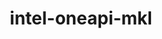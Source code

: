 ---
title: "intel-oneapi-mkl"
layout: cache
categories: [package, develop]
meta: {"versions": ["2024.2.0", "2024.2.1"], "compilers": ["gcc@=11.4.0", "gcc@=12.3.0", "intel@=2021.10.0", "oneapi@=2023.2.0", "oneapi@=2024.2.0", "oneapi@=2024.2.1"], "oss": ["amzn2", "ubuntu22.04"], "platforms": ["linux"], "targets": ["x86_64_v3", "x86_64_v4"], "stacks": ["aws-pcluster-x86_64_v4", "e4s", "e4s-oneapi", "ml-linux-x86_64-cpu", "ml-linux-x86_64-cuda", "root"], "num_specs": 55, "num_specs_by_stack": {"root": 55, "aws-pcluster-x86_64_v4": 18, "ml-linux-x86_64-cuda": 18, "ml-linux-x86_64-cpu": 6, "e4s": 6, "e4s-oneapi": 7}}
spec_details: [{"hash": "rp5zo4x3xh2ckkybqp3ybf53lngvvnlf", "compiler": "gcc@=12.3.0", "versions": ["2024.2.0"], "os": "amzn2", "platform": "linux", "target": "x86_64_v3", "variants": ["build_system=generic", "~cluster", "+envmods", "~gfortran", "~ilp64", "mpi_family=none", "+shared", "threads=none"], "stacks": ["root", "aws-pcluster-x86_64_v4"], "size": "-", "tarball": "https://binaries.spack.io/develop/build_cache/linux-amzn2-x86_64_v3/gcc-12.3.0/intel-oneapi-mkl-2024.2.0/linux-amzn2-x86_64_v3-gcc-12.3.0-intel-oneapi-mkl-2024.2.0-rp5zo4x3xh2ckkybqp3ybf53lngvvnlf.spack"}, {"hash": "4us4wjoi5fav5xvmn5wche4gxgggnc24", "compiler": "gcc@=12.3.0", "versions": ["2024.2.1"], "os": "amzn2", "platform": "linux", "target": "x86_64_v3", "variants": ["build_system=generic", "~cluster", "+envmods", "~gfortran", "~ilp64", "mpi_family=none", "+shared", "threads=none"], "stacks": ["root", "aws-pcluster-x86_64_v4"], "size": "-", "tarball": "https://binaries.spack.io/develop/build_cache/linux-amzn2-x86_64_v3/gcc-12.3.0/intel-oneapi-mkl-2024.2.1/linux-amzn2-x86_64_v3-gcc-12.3.0-intel-oneapi-mkl-2024.2.1-4us4wjoi5fav5xvmn5wche4gxgggnc24.spack"}, {"hash": "3ijgq7shxy3vovxz6ad73iuzfgspnzvw", "compiler": "oneapi@=2023.2.0", "versions": ["2024.2.0"], "os": "amzn2", "platform": "linux", "target": "x86_64_v3", "variants": ["build_system=generic", "~cluster", "+envmods", "~gfortran", "~ilp64", "mpi_family=none", "+shared", "threads=none"], "stacks": ["root", "aws-pcluster-x86_64_v4"], "size": "-", "tarball": "https://binaries.spack.io/develop/build_cache/linux-amzn2-x86_64_v3/oneapi-2023.2.0/intel-oneapi-mkl-2024.2.0/linux-amzn2-x86_64_v3-oneapi-2023.2.0-intel-oneapi-mkl-2024.2.0-3ijgq7shxy3vovxz6ad73iuzfgspnzvw.spack"}, {"hash": "kqbeneym2d7e7hrp25dgvmp42yb7yejw", "compiler": "oneapi@=2023.2.0", "versions": ["2024.2.1"], "os": "amzn2", "platform": "linux", "target": "x86_64_v3", "variants": ["build_system=generic", "~cluster", "+envmods", "~gfortran", "~ilp64", "mpi_family=none", "+shared", "threads=none"], "stacks": ["root", "aws-pcluster-x86_64_v4"], "size": "-", "tarball": "https://binaries.spack.io/develop/build_cache/linux-amzn2-x86_64_v3/oneapi-2023.2.0/intel-oneapi-mkl-2024.2.1/linux-amzn2-x86_64_v3-oneapi-2023.2.0-intel-oneapi-mkl-2024.2.1-kqbeneym2d7e7hrp25dgvmp42yb7yejw.spack"}, {"hash": "5fb3bdzew4w6a5naqoyzlfcksixlthit", "compiler": "intel@=2021.10.0", "versions": ["2024.2.1"], "os": "amzn2", "platform": "linux", "target": "x86_64_v3", "variants": ["build_system=generic", "~cluster", "+envmods", "~gfortran", "~ilp64", "mpi_family=none", "+shared", "threads=none"], "stacks": ["root", "aws-pcluster-x86_64_v4"], "size": "-", "tarball": "https://binaries.spack.io/develop/build_cache/linux-amzn2-x86_64_v3/intel-2021.10.0/intel-oneapi-mkl-2024.2.1/linux-amzn2-x86_64_v3-intel-2021.10.0-intel-oneapi-mkl-2024.2.1-5fb3bdzew4w6a5naqoyzlfcksixlthit.spack"}, {"hash": "dll6ebyfduh7rrnu3nchjoep3ceoeoih", "compiler": "intel@=2021.10.0", "versions": ["2024.2.0"], "os": "amzn2", "platform": "linux", "target": "x86_64_v3", "variants": ["build_system=generic", "~cluster", "+envmods", "~gfortran", "~ilp64", "mpi_family=none", "+shared", "threads=none"], "stacks": ["root", "aws-pcluster-x86_64_v4"], "size": "-", "tarball": "https://binaries.spack.io/develop/build_cache/linux-amzn2-x86_64_v3/intel-2021.10.0/intel-oneapi-mkl-2024.2.0/linux-amzn2-x86_64_v3-intel-2021.10.0-intel-oneapi-mkl-2024.2.0-dll6ebyfduh7rrnu3nchjoep3ceoeoih.spack"}, {"hash": "l3mbkjuy6uwvqen2fzdlg3mvh4h2sf5c", "compiler": "intel@=2021.10.0", "versions": ["2024.2.1"], "os": "amzn2", "platform": "linux", "target": "x86_64_v3", "variants": ["build_system=generic", "+cluster", "+envmods", "~gfortran", "~ilp64", "mpi_family=mpich", "+shared", "threads=none"], "stacks": ["root", "aws-pcluster-x86_64_v4"], "size": "-", "tarball": "https://binaries.spack.io/develop/build_cache/linux-amzn2-x86_64_v3/intel-2021.10.0/intel-oneapi-mkl-2024.2.1/linux-amzn2-x86_64_v3-intel-2021.10.0-intel-oneapi-mkl-2024.2.1-l3mbkjuy6uwvqen2fzdlg3mvh4h2sf5c.spack"}, {"hash": "oscsxso4uihmjppj4oxkr666plcyh25b", "compiler": "intel@=2021.10.0", "versions": ["2024.2.0"], "os": "amzn2", "platform": "linux", "target": "x86_64_v3", "variants": ["build_system=generic", "+cluster", "+envmods", "~gfortran", "~ilp64", "mpi_family=mpich", "+shared", "threads=none"], "stacks": ["root", "aws-pcluster-x86_64_v4"], "size": "-", "tarball": "https://binaries.spack.io/develop/build_cache/linux-amzn2-x86_64_v3/intel-2021.10.0/intel-oneapi-mkl-2024.2.0/linux-amzn2-x86_64_v3-intel-2021.10.0-intel-oneapi-mkl-2024.2.0-oscsxso4uihmjppj4oxkr666plcyh25b.spack"}, {"hash": "q33uusya4x3ktmzcql53gqvbfntnyv7b", "compiler": "intel@=2021.10.0", "versions": ["2024.2.1"], "os": "amzn2", "platform": "linux", "target": "x86_64_v3", "variants": ["build_system=generic", "+cluster", "+envmods", "~gfortran", "~ilp64", "mpi_family=mpich", "+shared", "threads=none"], "stacks": ["root", "aws-pcluster-x86_64_v4"], "size": "-", "tarball": "https://binaries.spack.io/develop/build_cache/linux-amzn2-x86_64_v3/intel-2021.10.0/intel-oneapi-mkl-2024.2.1/linux-amzn2-x86_64_v3-intel-2021.10.0-intel-oneapi-mkl-2024.2.1-q33uusya4x3ktmzcql53gqvbfntnyv7b.spack"}, {"hash": "37dq35ghevn5niklwd4t3w26yidxnjri", "compiler": "gcc@=12.3.0", "versions": ["2024.2.0"], "os": "amzn2", "platform": "linux", "target": "x86_64_v4", "variants": ["build_system=generic", "~cluster", "+envmods", "~gfortran", "~ilp64", "mpi_family=none", "+shared", "threads=none"], "stacks": ["root", "aws-pcluster-x86_64_v4"], "size": "-", "tarball": "https://binaries.spack.io/develop/build_cache/linux-amzn2-x86_64_v4/gcc-12.3.0/intel-oneapi-mkl-2024.2.0/linux-amzn2-x86_64_v4-gcc-12.3.0-intel-oneapi-mkl-2024.2.0-37dq35ghevn5niklwd4t3w26yidxnjri.spack"}, {"hash": "7bcackfgns22qpywpi2g3c735554dwbf", "compiler": "gcc@=12.3.0", "versions": ["2024.2.1"], "os": "amzn2", "platform": "linux", "target": "x86_64_v4", "variants": ["build_system=generic", "~cluster", "+envmods", "~gfortran", "~ilp64", "mpi_family=none", "+shared", "threads=none"], "stacks": ["root", "aws-pcluster-x86_64_v4"], "size": "-", "tarball": "https://binaries.spack.io/develop/build_cache/linux-amzn2-x86_64_v4/gcc-12.3.0/intel-oneapi-mkl-2024.2.1/linux-amzn2-x86_64_v4-gcc-12.3.0-intel-oneapi-mkl-2024.2.1-7bcackfgns22qpywpi2g3c735554dwbf.spack"}, {"hash": "llrvo5j57vexxnf7u245kpgjcnr3l22y", "compiler": "intel@=2021.10.0", "versions": ["2024.2.0"], "os": "amzn2", "platform": "linux", "target": "x86_64_v4", "variants": ["build_system=generic", "~cluster", "+envmods", "~gfortran", "~ilp64", "mpi_family=none", "+shared", "threads=none"], "stacks": ["root", "aws-pcluster-x86_64_v4"], "size": "-", "tarball": "https://binaries.spack.io/develop/build_cache/linux-amzn2-x86_64_v4/intel-2021.10.0/intel-oneapi-mkl-2024.2.0/linux-amzn2-x86_64_v4-intel-2021.10.0-intel-oneapi-mkl-2024.2.0-llrvo5j57vexxnf7u245kpgjcnr3l22y.spack"}, {"hash": "6nsybvu7vj3ojd5f4gs3eg52z23xf57b", "compiler": "intel@=2021.10.0", "versions": ["2024.2.1"], "os": "amzn2", "platform": "linux", "target": "x86_64_v4", "variants": ["build_system=generic", "~cluster", "+envmods", "~gfortran", "~ilp64", "mpi_family=none", "+shared", "threads=none"], "stacks": ["root", "aws-pcluster-x86_64_v4"], "size": "-", "tarball": "https://binaries.spack.io/develop/build_cache/linux-amzn2-x86_64_v4/intel-2021.10.0/intel-oneapi-mkl-2024.2.1/linux-amzn2-x86_64_v4-intel-2021.10.0-intel-oneapi-mkl-2024.2.1-6nsybvu7vj3ojd5f4gs3eg52z23xf57b.spack"}, {"hash": "rsgi2dvbkognj5astvah5ic6toshfblt", "compiler": "intel@=2021.10.0", "versions": ["2024.2.0"], "os": "amzn2", "platform": "linux", "target": "x86_64_v4", "variants": ["build_system=generic", "+cluster", "+envmods", "~gfortran", "~ilp64", "mpi_family=mpich", "+shared", "threads=none"], "stacks": ["root", "aws-pcluster-x86_64_v4"], "size": "-", "tarball": "https://binaries.spack.io/develop/build_cache/linux-amzn2-x86_64_v4/intel-2021.10.0/intel-oneapi-mkl-2024.2.0/linux-amzn2-x86_64_v4-intel-2021.10.0-intel-oneapi-mkl-2024.2.0-rsgi2dvbkognj5astvah5ic6toshfblt.spack"}, {"hash": "a2hlt34rpo2etxkxqouqrc2jt6y4vdgw", "compiler": "intel@=2021.10.0", "versions": ["2024.2.1"], "os": "amzn2", "platform": "linux", "target": "x86_64_v4", "variants": ["build_system=generic", "+cluster", "+envmods", "~gfortran", "~ilp64", "mpi_family=mpich", "+shared", "threads=none"], "stacks": ["root", "aws-pcluster-x86_64_v4"], "size": "-", "tarball": "https://binaries.spack.io/develop/build_cache/linux-amzn2-x86_64_v4/intel-2021.10.0/intel-oneapi-mkl-2024.2.1/linux-amzn2-x86_64_v4-intel-2021.10.0-intel-oneapi-mkl-2024.2.1-a2hlt34rpo2etxkxqouqrc2jt6y4vdgw.spack"}, {"hash": "vhip3nevjmjyztq6nvrwg2hbssyggjxv", "compiler": "intel@=2021.10.0", "versions": ["2024.2.1"], "os": "amzn2", "platform": "linux", "target": "x86_64_v4", "variants": ["build_system=generic", "+cluster", "+envmods", "~gfortran", "~ilp64", "mpi_family=mpich", "+shared", "threads=none"], "stacks": ["root", "aws-pcluster-x86_64_v4"], "size": "-", "tarball": "https://binaries.spack.io/develop/build_cache/linux-amzn2-x86_64_v4/intel-2021.10.0/intel-oneapi-mkl-2024.2.1/linux-amzn2-x86_64_v4-intel-2021.10.0-intel-oneapi-mkl-2024.2.1-vhip3nevjmjyztq6nvrwg2hbssyggjxv.spack"}, {"hash": "4uhjhhgocrv4u5p5gpndauw3rzq6ifcq", "compiler": "oneapi@=2023.2.0", "versions": ["2024.2.1"], "os": "amzn2", "platform": "linux", "target": "x86_64_v4", "variants": ["build_system=generic", "~cluster", "+envmods", "~gfortran", "~ilp64", "mpi_family=none", "+shared", "threads=none"], "stacks": ["root", "aws-pcluster-x86_64_v4"], "size": "-", "tarball": "https://binaries.spack.io/develop/build_cache/linux-amzn2-x86_64_v4/oneapi-2023.2.0/intel-oneapi-mkl-2024.2.1/linux-amzn2-x86_64_v4-oneapi-2023.2.0-intel-oneapi-mkl-2024.2.1-4uhjhhgocrv4u5p5gpndauw3rzq6ifcq.spack"}, {"hash": "pya3tajs5qv6yntccny7wfrrhaxeszub", "compiler": "oneapi@=2023.2.0", "versions": ["2024.2.0"], "os": "amzn2", "platform": "linux", "target": "x86_64_v4", "variants": ["build_system=generic", "~cluster", "+envmods", "~gfortran", "~ilp64", "mpi_family=none", "+shared", "threads=none"], "stacks": ["root", "aws-pcluster-x86_64_v4"], "size": "-", "tarball": "https://binaries.spack.io/develop/build_cache/linux-amzn2-x86_64_v4/oneapi-2023.2.0/intel-oneapi-mkl-2024.2.0/linux-amzn2-x86_64_v4-oneapi-2023.2.0-intel-oneapi-mkl-2024.2.0-pya3tajs5qv6yntccny7wfrrhaxeszub.spack"}, {"hash": "7gaqfiscvflbmsuvmazctieamgln6cbz", "compiler": "gcc@=11.4.0", "versions": ["2024.2.1"], "os": "ubuntu22.04", "platform": "linux", "target": "x86_64_v3", "variants": ["build_system=generic", "~cluster", "+envmods", "~gfortran", "~ilp64", "mpi_family=none", "+shared", "threads=none"], "stacks": ["ml-linux-x86_64-cuda", "root"], "size": "-", "tarball": "https://binaries.spack.io/develop/build_cache/linux-ubuntu22.04-x86_64_v3/gcc-11.4.0/intel-oneapi-mkl-2024.2.1/linux-ubuntu22.04-x86_64_v3-gcc-11.4.0-intel-oneapi-mkl-2024.2.1-7gaqfiscvflbmsuvmazctieamgln6cbz.spack"}, {"hash": "4mkncayysoh6aedpm4h6mgeenypok23z", "compiler": "gcc@=11.4.0", "versions": ["2024.2.1"], "os": "ubuntu22.04", "platform": "linux", "target": "x86_64_v3", "variants": ["build_system=generic", "~cluster", "+envmods", "~gfortran", "~ilp64", "mpi_family=none", "+shared", "threads=none"], "stacks": ["ml-linux-x86_64-cuda", "root"], "size": "-", "tarball": "https://binaries.spack.io/develop/build_cache/linux-ubuntu22.04-x86_64_v3/gcc-11.4.0/intel-oneapi-mkl-2024.2.1/linux-ubuntu22.04-x86_64_v3-gcc-11.4.0-intel-oneapi-mkl-2024.2.1-4mkncayysoh6aedpm4h6mgeenypok23z.spack"}, {"hash": "xdhbhsoypgho62qospkbuofqgfc5hlrp", "compiler": "gcc@=11.4.0", "versions": ["2024.2.0"], "os": "ubuntu22.04", "platform": "linux", "target": "x86_64_v3", "variants": ["build_system=generic", "~cluster", "+envmods", "~gfortran", "~ilp64", "mpi_family=none", "+shared", "threads=none"], "stacks": ["ml-linux-x86_64-cuda", "root"], "size": "-", "tarball": "https://binaries.spack.io/develop/build_cache/linux-ubuntu22.04-x86_64_v3/gcc-11.4.0/intel-oneapi-mkl-2024.2.0/linux-ubuntu22.04-x86_64_v3-gcc-11.4.0-intel-oneapi-mkl-2024.2.0-xdhbhsoypgho62qospkbuofqgfc5hlrp.spack"}, {"hash": "5j6vgfrskh3zqhym3qqmm7o5yfynp7ch", "compiler": "gcc@=11.4.0", "versions": ["2024.2.0"], "os": "ubuntu22.04", "platform": "linux", "target": "x86_64_v3", "variants": ["build_system=generic", "~cluster", "+envmods", "~gfortran", "~ilp64", "mpi_family=none", "+shared", "threads=none"], "stacks": ["root", "ml-linux-x86_64-cpu"], "size": "-", "tarball": "https://binaries.spack.io/develop/build_cache/linux-ubuntu22.04-x86_64_v3/gcc-11.4.0/intel-oneapi-mkl-2024.2.0/linux-ubuntu22.04-x86_64_v3-gcc-11.4.0-intel-oneapi-mkl-2024.2.0-5j6vgfrskh3zqhym3qqmm7o5yfynp7ch.spack"}, {"hash": "awjhdc6wwnsdqn7kvi5ww7xzwq5m4fhs", "compiler": "gcc@=11.4.0", "versions": ["2024.2.1"], "os": "ubuntu22.04", "platform": "linux", "target": "x86_64_v3", "variants": ["build_system=generic", "~cluster", "+envmods", "~gfortran", "~ilp64", "mpi_family=none", "+shared", "threads=none"], "stacks": ["ml-linux-x86_64-cuda", "root"], "size": "-", "tarball": "https://binaries.spack.io/develop/build_cache/linux-ubuntu22.04-x86_64_v3/gcc-11.4.0/intel-oneapi-mkl-2024.2.1/linux-ubuntu22.04-x86_64_v3-gcc-11.4.0-intel-oneapi-mkl-2024.2.1-awjhdc6wwnsdqn7kvi5ww7xzwq5m4fhs.spack"}, {"hash": "czzqbo3ospunvsjtuqkv7s4qlokxc25f", "compiler": "gcc@=11.4.0", "versions": ["2024.2.1"], "os": "ubuntu22.04", "platform": "linux", "target": "x86_64_v3", "variants": ["build_system=generic", "~cluster", "+envmods", "~gfortran", "~ilp64", "mpi_family=none", "+shared", "threads=none"], "stacks": ["ml-linux-x86_64-cuda", "root"], "size": "-", "tarball": "https://binaries.spack.io/develop/build_cache/linux-ubuntu22.04-x86_64_v3/gcc-11.4.0/intel-oneapi-mkl-2024.2.1/linux-ubuntu22.04-x86_64_v3-gcc-11.4.0-intel-oneapi-mkl-2024.2.1-czzqbo3ospunvsjtuqkv7s4qlokxc25f.spack"}, {"hash": "fj64mmddu3nwgelyobusc5esanijobb4", "compiler": "gcc@=11.4.0", "versions": ["2024.2.0"], "os": "ubuntu22.04", "platform": "linux", "target": "x86_64_v3", "variants": ["build_system=generic", "~cluster", "+envmods", "~gfortran", "~ilp64", "mpi_family=none", "+shared", "threads=none"], "stacks": ["e4s", "root"], "size": "-", "tarball": "https://binaries.spack.io/develop/build_cache/linux-ubuntu22.04-x86_64_v3/gcc-11.4.0/intel-oneapi-mkl-2024.2.0/linux-ubuntu22.04-x86_64_v3-gcc-11.4.0-intel-oneapi-mkl-2024.2.0-fj64mmddu3nwgelyobusc5esanijobb4.spack"}, {"hash": "dgdt6jtonwwrli3bu63sf4s34cjizttj", "compiler": "gcc@=11.4.0", "versions": ["2024.2.0"], "os": "ubuntu22.04", "platform": "linux", "target": "x86_64_v3", "variants": ["build_system=generic", "~cluster", "+envmods", "~gfortran", "~ilp64", "mpi_family=none", "+shared", "threads=none"], "stacks": ["root", "ml-linux-x86_64-cpu"], "size": "-", "tarball": "https://binaries.spack.io/develop/build_cache/linux-ubuntu22.04-x86_64_v3/gcc-11.4.0/intel-oneapi-mkl-2024.2.0/linux-ubuntu22.04-x86_64_v3-gcc-11.4.0-intel-oneapi-mkl-2024.2.0-dgdt6jtonwwrli3bu63sf4s34cjizttj.spack"}, {"hash": "iawbgm32v3xj36o52akipyz7qcat5jio", "compiler": "gcc@=11.4.0", "versions": ["2024.2.0"], "os": "ubuntu22.04", "platform": "linux", "target": "x86_64_v3", "variants": ["build_system=generic", "~cluster", "+envmods", "~gfortran", "~ilp64", "mpi_family=none", "+shared", "threads=none"], "stacks": ["ml-linux-x86_64-cuda", "root"], "size": "-", "tarball": "https://binaries.spack.io/develop/build_cache/linux-ubuntu22.04-x86_64_v3/gcc-11.4.0/intel-oneapi-mkl-2024.2.0/linux-ubuntu22.04-x86_64_v3-gcc-11.4.0-intel-oneapi-mkl-2024.2.0-iawbgm32v3xj36o52akipyz7qcat5jio.spack"}, {"hash": "md52qgqf53bxexuotftt3q7pcx74nqav", "compiler": "gcc@=11.4.0", "versions": ["2024.2.0"], "os": "ubuntu22.04", "platform": "linux", "target": "x86_64_v3", "variants": ["build_system=generic", "~cluster", "+envmods", "~gfortran", "~ilp64", "mpi_family=none", "+shared", "threads=none"], "stacks": ["ml-linux-x86_64-cuda", "root"], "size": "-", "tarball": "https://binaries.spack.io/develop/build_cache/linux-ubuntu22.04-x86_64_v3/gcc-11.4.0/intel-oneapi-mkl-2024.2.0/linux-ubuntu22.04-x86_64_v3-gcc-11.4.0-intel-oneapi-mkl-2024.2.0-md52qgqf53bxexuotftt3q7pcx74nqav.spack"}, {"hash": "me365q4pw7slqoifh3cebhxkzg7gqqy2", "compiler": "gcc@=11.4.0", "versions": ["2024.2.1"], "os": "ubuntu22.04", "platform": "linux", "target": "x86_64_v3", "variants": ["build_system=generic", "~cluster", "+envmods", "~gfortran", "~ilp64", "mpi_family=none", "+shared", "threads=none"], "stacks": ["ml-linux-x86_64-cuda", "root"], "size": "-", "tarball": "https://binaries.spack.io/develop/build_cache/linux-ubuntu22.04-x86_64_v3/gcc-11.4.0/intel-oneapi-mkl-2024.2.1/linux-ubuntu22.04-x86_64_v3-gcc-11.4.0-intel-oneapi-mkl-2024.2.1-me365q4pw7slqoifh3cebhxkzg7gqqy2.spack"}, {"hash": "gsxojmzom3f33c4oa6crowpxnnkzexu2", "compiler": "gcc@=11.4.0", "versions": ["2024.2.0"], "os": "ubuntu22.04", "platform": "linux", "target": "x86_64_v3", "variants": ["build_system=generic", "~cluster", "+envmods", "~gfortran", "~ilp64", "mpi_family=none", "+shared", "threads=none"], "stacks": ["e4s", "root"], "size": "-", "tarball": "https://binaries.spack.io/develop/build_cache/linux-ubuntu22.04-x86_64_v3/gcc-11.4.0/intel-oneapi-mkl-2024.2.0/linux-ubuntu22.04-x86_64_v3-gcc-11.4.0-intel-oneapi-mkl-2024.2.0-gsxojmzom3f33c4oa6crowpxnnkzexu2.spack"}, {"hash": "isu32taazknsq6tkzx32a26fwh4p5pjd", "compiler": "gcc@=11.4.0", "versions": ["2024.2.1"], "os": "ubuntu22.04", "platform": "linux", "target": "x86_64_v3", "variants": ["build_system=generic", "~cluster", "+envmods", "~gfortran", "~ilp64", "mpi_family=none", "+shared", "threads=none"], "stacks": ["ml-linux-x86_64-cuda", "root"], "size": "-", "tarball": "https://binaries.spack.io/develop/build_cache/linux-ubuntu22.04-x86_64_v3/gcc-11.4.0/intel-oneapi-mkl-2024.2.1/linux-ubuntu22.04-x86_64_v3-gcc-11.4.0-intel-oneapi-mkl-2024.2.1-isu32taazknsq6tkzx32a26fwh4p5pjd.spack"}, {"hash": "3n33lss6qk52f24nsfa3lzam6fr7btoh", "compiler": "gcc@=11.4.0", "versions": ["2024.2.1"], "os": "ubuntu22.04", "platform": "linux", "target": "x86_64_v3", "variants": ["build_system=generic", "~cluster", "+envmods", "~gfortran", "~ilp64", "mpi_family=none", "+shared", "threads=none"], "stacks": ["ml-linux-x86_64-cuda", "root"], "size": "-", "tarball": "https://binaries.spack.io/develop/build_cache/linux-ubuntu22.04-x86_64_v3/gcc-11.4.0/intel-oneapi-mkl-2024.2.1/linux-ubuntu22.04-x86_64_v3-gcc-11.4.0-intel-oneapi-mkl-2024.2.1-3n33lss6qk52f24nsfa3lzam6fr7btoh.spack"}, {"hash": "gz3a4o4g6f44ldae5hddmto4bspq2ip4", "compiler": "gcc@=11.4.0", "versions": ["2024.2.0"], "os": "ubuntu22.04", "platform": "linux", "target": "x86_64_v3", "variants": ["build_system=generic", "~cluster", "+envmods", "~gfortran", "~ilp64", "mpi_family=none", "+shared", "threads=none"], "stacks": ["e4s", "root"], "size": "-", "tarball": "https://binaries.spack.io/develop/build_cache/linux-ubuntu22.04-x86_64_v3/gcc-11.4.0/intel-oneapi-mkl-2024.2.0/linux-ubuntu22.04-x86_64_v3-gcc-11.4.0-intel-oneapi-mkl-2024.2.0-gz3a4o4g6f44ldae5hddmto4bspq2ip4.spack"}, {"hash": "jdf3z52hf2xzrevwqnycavvuw436kioc", "compiler": "gcc@=11.4.0", "versions": ["2024.2.1"], "os": "ubuntu22.04", "platform": "linux", "target": "x86_64_v3", "variants": ["build_system=generic", "~cluster", "+envmods", "~gfortran", "~ilp64", "mpi_family=none", "+shared", "threads=none"], "stacks": ["ml-linux-x86_64-cuda", "root"], "size": "-", "tarball": "https://binaries.spack.io/develop/build_cache/linux-ubuntu22.04-x86_64_v3/gcc-11.4.0/intel-oneapi-mkl-2024.2.1/linux-ubuntu22.04-x86_64_v3-gcc-11.4.0-intel-oneapi-mkl-2024.2.1-jdf3z52hf2xzrevwqnycavvuw436kioc.spack"}, {"hash": "33mkd7wybni7wnwfalbs2ex57l4hoq73", "compiler": "gcc@=11.4.0", "versions": ["2024.2.1"], "os": "ubuntu22.04", "platform": "linux", "target": "x86_64_v3", "variants": ["build_system=generic", "~cluster", "+envmods", "~gfortran", "~ilp64", "mpi_family=none", "+shared", "threads=none"], "stacks": ["e4s", "root"], "size": "-", "tarball": "https://binaries.spack.io/develop/build_cache/linux-ubuntu22.04-x86_64_v3/gcc-11.4.0/intel-oneapi-mkl-2024.2.1/linux-ubuntu22.04-x86_64_v3-gcc-11.4.0-intel-oneapi-mkl-2024.2.1-33mkd7wybni7wnwfalbs2ex57l4hoq73.spack"}, {"hash": "idprwv45epkppvt4n2ul6xhurys7jsjo", "compiler": "gcc@=11.4.0", "versions": ["2024.2.0"], "os": "ubuntu22.04", "platform": "linux", "target": "x86_64_v3", "variants": ["build_system=generic", "~cluster", "+envmods", "~gfortran", "~ilp64", "mpi_family=none", "+shared", "threads=none"], "stacks": ["root", "ml-linux-x86_64-cpu"], "size": "-", "tarball": "https://binaries.spack.io/develop/build_cache/linux-ubuntu22.04-x86_64_v3/gcc-11.4.0/intel-oneapi-mkl-2024.2.0/linux-ubuntu22.04-x86_64_v3-gcc-11.4.0-intel-oneapi-mkl-2024.2.0-idprwv45epkppvt4n2ul6xhurys7jsjo.spack"}, {"hash": "cvwx4teejzvr4svfg6entacvmgwb5chd", "compiler": "gcc@=11.4.0", "versions": ["2024.2.1"], "os": "ubuntu22.04", "platform": "linux", "target": "x86_64_v3", "variants": ["build_system=generic", "~cluster", "+envmods", "~gfortran", "~ilp64", "mpi_family=none", "+shared", "threads=none"], "stacks": ["ml-linux-x86_64-cuda", "root"], "size": "-", "tarball": "https://binaries.spack.io/develop/build_cache/linux-ubuntu22.04-x86_64_v3/gcc-11.4.0/intel-oneapi-mkl-2024.2.1/linux-ubuntu22.04-x86_64_v3-gcc-11.4.0-intel-oneapi-mkl-2024.2.1-cvwx4teejzvr4svfg6entacvmgwb5chd.spack"}, {"hash": "zhc6oncdg3xanurip42kaoegdhjh4r3s", "compiler": "gcc@=11.4.0", "versions": ["2024.2.1"], "os": "ubuntu22.04", "platform": "linux", "target": "x86_64_v3", "variants": ["build_system=generic", "~cluster", "+envmods", "~gfortran", "~ilp64", "mpi_family=none", "+shared", "threads=none"], "stacks": ["ml-linux-x86_64-cuda", "root"], "size": "-", "tarball": "https://binaries.spack.io/develop/build_cache/linux-ubuntu22.04-x86_64_v3/gcc-11.4.0/intel-oneapi-mkl-2024.2.1/linux-ubuntu22.04-x86_64_v3-gcc-11.4.0-intel-oneapi-mkl-2024.2.1-zhc6oncdg3xanurip42kaoegdhjh4r3s.spack"}, {"hash": "ndmylxiayk5pgdqhopttxyaqttmepslk", "compiler": "gcc@=11.4.0", "versions": ["2024.2.1"], "os": "ubuntu22.04", "platform": "linux", "target": "x86_64_v3", "variants": ["build_system=generic", "~cluster", "+envmods", "~gfortran", "~ilp64", "mpi_family=none", "+shared", "threads=none"], "stacks": ["e4s", "root"], "size": "-", "tarball": "https://binaries.spack.io/develop/build_cache/linux-ubuntu22.04-x86_64_v3/gcc-11.4.0/intel-oneapi-mkl-2024.2.1/linux-ubuntu22.04-x86_64_v3-gcc-11.4.0-intel-oneapi-mkl-2024.2.1-ndmylxiayk5pgdqhopttxyaqttmepslk.spack"}, {"hash": "vh254543c75233sbnfhekq4fy4tixz3h", "compiler": "gcc@=11.4.0", "versions": ["2024.2.1"], "os": "ubuntu22.04", "platform": "linux", "target": "x86_64_v3", "variants": ["build_system=generic", "~cluster", "+envmods", "~gfortran", "~ilp64", "mpi_family=none", "+shared", "threads=none"], "stacks": ["ml-linux-x86_64-cuda", "root"], "size": "-", "tarball": "https://binaries.spack.io/develop/build_cache/linux-ubuntu22.04-x86_64_v3/gcc-11.4.0/intel-oneapi-mkl-2024.2.1/linux-ubuntu22.04-x86_64_v3-gcc-11.4.0-intel-oneapi-mkl-2024.2.1-vh254543c75233sbnfhekq4fy4tixz3h.spack"}, {"hash": "mmg3433g6v52ewg6lxqdpq3hsokqetzz", "compiler": "gcc@=11.4.0", "versions": ["2024.2.1"], "os": "ubuntu22.04", "platform": "linux", "target": "x86_64_v3", "variants": ["build_system=generic", "~cluster", "+envmods", "~gfortran", "~ilp64", "mpi_family=none", "+shared", "threads=none"], "stacks": ["root", "ml-linux-x86_64-cpu"], "size": "-", "tarball": "https://binaries.spack.io/develop/build_cache/linux-ubuntu22.04-x86_64_v3/gcc-11.4.0/intel-oneapi-mkl-2024.2.1/linux-ubuntu22.04-x86_64_v3-gcc-11.4.0-intel-oneapi-mkl-2024.2.1-mmg3433g6v52ewg6lxqdpq3hsokqetzz.spack"}, {"hash": "zf6hmkfrsk6ky2dgtnkx3ggqjsvyilkf", "compiler": "gcc@=11.4.0", "versions": ["2024.2.1"], "os": "ubuntu22.04", "platform": "linux", "target": "x86_64_v3", "variants": ["build_system=generic", "~cluster", "+envmods", "~gfortran", "~ilp64", "mpi_family=none", "+shared", "threads=none"], "stacks": ["root", "ml-linux-x86_64-cpu"], "size": "-", "tarball": "https://binaries.spack.io/develop/build_cache/linux-ubuntu22.04-x86_64_v3/gcc-11.4.0/intel-oneapi-mkl-2024.2.1/linux-ubuntu22.04-x86_64_v3-gcc-11.4.0-intel-oneapi-mkl-2024.2.1-zf6hmkfrsk6ky2dgtnkx3ggqjsvyilkf.spack"}, {"hash": "f2g3uumw4qinyz2dz3pytukapexicbx2", "compiler": "gcc@=11.4.0", "versions": ["2024.2.1"], "os": "ubuntu22.04", "platform": "linux", "target": "x86_64_v3", "variants": ["build_system=generic", "~cluster", "+envmods", "~gfortran", "~ilp64", "mpi_family=none", "+shared", "threads=none"], "stacks": ["e4s", "root"], "size": "-", "tarball": "https://binaries.spack.io/develop/build_cache/linux-ubuntu22.04-x86_64_v3/gcc-11.4.0/intel-oneapi-mkl-2024.2.1/linux-ubuntu22.04-x86_64_v3-gcc-11.4.0-intel-oneapi-mkl-2024.2.1-f2g3uumw4qinyz2dz3pytukapexicbx2.spack"}, {"hash": "uwj4gas7u4p2zlqtdpxc4c4nh7vg775f", "compiler": "gcc@=11.4.0", "versions": ["2024.2.1"], "os": "ubuntu22.04", "platform": "linux", "target": "x86_64_v3", "variants": ["build_system=generic", "~cluster", "+envmods", "~gfortran", "~ilp64", "mpi_family=none", "+shared", "threads=none"], "stacks": ["ml-linux-x86_64-cuda", "root"], "size": "-", "tarball": "https://binaries.spack.io/develop/build_cache/linux-ubuntu22.04-x86_64_v3/gcc-11.4.0/intel-oneapi-mkl-2024.2.1/linux-ubuntu22.04-x86_64_v3-gcc-11.4.0-intel-oneapi-mkl-2024.2.1-uwj4gas7u4p2zlqtdpxc4c4nh7vg775f.spack"}, {"hash": "raqu2s4jmplnfamavjmykbcqgznkyxd2", "compiler": "gcc@=11.4.0", "versions": ["2024.2.1"], "os": "ubuntu22.04", "platform": "linux", "target": "x86_64_v3", "variants": ["build_system=generic", "~cluster", "+envmods", "~gfortran", "~ilp64", "mpi_family=none", "+shared", "threads=none"], "stacks": ["ml-linux-x86_64-cuda", "root"], "size": "-", "tarball": "https://binaries.spack.io/develop/build_cache/linux-ubuntu22.04-x86_64_v3/gcc-11.4.0/intel-oneapi-mkl-2024.2.1/linux-ubuntu22.04-x86_64_v3-gcc-11.4.0-intel-oneapi-mkl-2024.2.1-raqu2s4jmplnfamavjmykbcqgznkyxd2.spack"}, {"hash": "zvzrkhmejpvjw26goknzdlcbxklgjz2f", "compiler": "gcc@=11.4.0", "versions": ["2024.2.1"], "os": "ubuntu22.04", "platform": "linux", "target": "x86_64_v3", "variants": ["build_system=generic", "~cluster", "+envmods", "~gfortran", "~ilp64", "mpi_family=none", "+shared", "threads=none"], "stacks": ["root", "ml-linux-x86_64-cpu"], "size": "-", "tarball": "https://binaries.spack.io/develop/build_cache/linux-ubuntu22.04-x86_64_v3/gcc-11.4.0/intel-oneapi-mkl-2024.2.1/linux-ubuntu22.04-x86_64_v3-gcc-11.4.0-intel-oneapi-mkl-2024.2.1-zvzrkhmejpvjw26goknzdlcbxklgjz2f.spack"}, {"hash": "z7pukvvaurmbk2t4g25jnh3m7uf7hxrp", "compiler": "gcc@=11.4.0", "versions": ["2024.2.1"], "os": "ubuntu22.04", "platform": "linux", "target": "x86_64_v3", "variants": ["build_system=generic", "~cluster", "+envmods", "~gfortran", "~ilp64", "mpi_family=none", "+shared", "threads=none"], "stacks": ["ml-linux-x86_64-cuda", "root"], "size": "-", "tarball": "https://binaries.spack.io/develop/build_cache/linux-ubuntu22.04-x86_64_v3/gcc-11.4.0/intel-oneapi-mkl-2024.2.1/linux-ubuntu22.04-x86_64_v3-gcc-11.4.0-intel-oneapi-mkl-2024.2.1-z7pukvvaurmbk2t4g25jnh3m7uf7hxrp.spack"}, {"hash": "fsenljlh645nvpvahltugjmlxll3ktie", "compiler": "gcc@=11.4.0", "versions": ["2024.2.1"], "os": "ubuntu22.04", "platform": "linux", "target": "x86_64_v3", "variants": ["build_system=generic", "~cluster", "+envmods", "~gfortran", "~ilp64", "mpi_family=none", "+shared", "threads=none"], "stacks": ["ml-linux-x86_64-cuda", "root"], "size": "-", "tarball": "https://binaries.spack.io/develop/build_cache/linux-ubuntu22.04-x86_64_v3/gcc-11.4.0/intel-oneapi-mkl-2024.2.1/linux-ubuntu22.04-x86_64_v3-gcc-11.4.0-intel-oneapi-mkl-2024.2.1-fsenljlh645nvpvahltugjmlxll3ktie.spack"}, {"hash": "old3t7ft2rrfdz5iyt3pka4xuw7rbtxq", "compiler": "oneapi@=2024.2.0", "versions": ["2024.2.0"], "os": "ubuntu22.04", "platform": "linux", "target": "x86_64_v3", "variants": ["build_system=generic", "~cluster", "+envmods", "~gfortran", "~ilp64", "mpi_family=none", "+shared", "threads=none"], "stacks": ["e4s-oneapi", "root"], "size": "-", "tarball": "https://binaries.spack.io/develop/build_cache/linux-ubuntu22.04-x86_64_v3/oneapi-2024.2.0/intel-oneapi-mkl-2024.2.0/linux-ubuntu22.04-x86_64_v3-oneapi-2024.2.0-intel-oneapi-mkl-2024.2.0-old3t7ft2rrfdz5iyt3pka4xuw7rbtxq.spack"}, {"hash": "g6avgyxrzamw7edt4trbmrt5mt6xxhjb", "compiler": "oneapi@=2024.2.0", "versions": ["2024.2.0"], "os": "ubuntu22.04", "platform": "linux", "target": "x86_64_v3", "variants": ["build_system=generic", "~cluster", "+envmods", "~gfortran", "~ilp64", "mpi_family=none", "+shared", "threads=none"], "stacks": ["e4s-oneapi", "root"], "size": "-", "tarball": "https://binaries.spack.io/develop/build_cache/linux-ubuntu22.04-x86_64_v3/oneapi-2024.2.0/intel-oneapi-mkl-2024.2.0/linux-ubuntu22.04-x86_64_v3-oneapi-2024.2.0-intel-oneapi-mkl-2024.2.0-g6avgyxrzamw7edt4trbmrt5mt6xxhjb.spack"}, {"hash": "6e4wa3jc5smohtyajyblj5scpgzewqqg", "compiler": "oneapi@=2024.2.0", "versions": ["2024.2.1"], "os": "ubuntu22.04", "platform": "linux", "target": "x86_64_v3", "variants": ["build_system=generic", "~cluster", "+envmods", "~gfortran", "~ilp64", "mpi_family=none", "+shared", "threads=none"], "stacks": ["e4s-oneapi", "root"], "size": "-", "tarball": "https://binaries.spack.io/develop/build_cache/linux-ubuntu22.04-x86_64_v3/oneapi-2024.2.0/intel-oneapi-mkl-2024.2.1/linux-ubuntu22.04-x86_64_v3-oneapi-2024.2.0-intel-oneapi-mkl-2024.2.1-6e4wa3jc5smohtyajyblj5scpgzewqqg.spack"}, {"hash": "vp4fmdqlkne5u5ajbhv6mao7u3vphsyh", "compiler": "oneapi@=2024.2.0", "versions": ["2024.2.0"], "os": "ubuntu22.04", "platform": "linux", "target": "x86_64_v3", "variants": ["build_system=generic", "~cluster", "+envmods", "~gfortran", "~ilp64", "mpi_family=none", "+shared", "threads=none"], "stacks": ["e4s-oneapi", "root"], "size": "-", "tarball": "https://binaries.spack.io/develop/build_cache/linux-ubuntu22.04-x86_64_v3/oneapi-2024.2.0/intel-oneapi-mkl-2024.2.0/linux-ubuntu22.04-x86_64_v3-oneapi-2024.2.0-intel-oneapi-mkl-2024.2.0-vp4fmdqlkne5u5ajbhv6mao7u3vphsyh.spack"}, {"hash": "lwbtnjcv7zljtoltjrabl2hkcoy5n4ez", "compiler": "oneapi@=2024.2.0", "versions": ["2024.2.1"], "os": "ubuntu22.04", "platform": "linux", "target": "x86_64_v3", "variants": ["build_system=generic", "~cluster", "+envmods", "~gfortran", "~ilp64", "mpi_family=none", "+shared", "threads=none"], "stacks": ["e4s-oneapi", "root"], "size": "-", "tarball": "https://binaries.spack.io/develop/build_cache/linux-ubuntu22.04-x86_64_v3/oneapi-2024.2.0/intel-oneapi-mkl-2024.2.1/linux-ubuntu22.04-x86_64_v3-oneapi-2024.2.0-intel-oneapi-mkl-2024.2.1-lwbtnjcv7zljtoltjrabl2hkcoy5n4ez.spack"}, {"hash": "6mgqb4ir2lih2amgeogvlergz2mmamut", "compiler": "oneapi@=2024.2.0", "versions": ["2024.2.1"], "os": "ubuntu22.04", "platform": "linux", "target": "x86_64_v3", "variants": ["build_system=generic", "~cluster", "+envmods", "~gfortran", "~ilp64", "mpi_family=none", "+shared", "threads=none"], "stacks": ["e4s-oneapi", "root"], "size": "-", "tarball": "https://binaries.spack.io/develop/build_cache/linux-ubuntu22.04-x86_64_v3/oneapi-2024.2.0/intel-oneapi-mkl-2024.2.1/linux-ubuntu22.04-x86_64_v3-oneapi-2024.2.0-intel-oneapi-mkl-2024.2.1-6mgqb4ir2lih2amgeogvlergz2mmamut.spack"}, {"hash": "rfnxw2i3o35ievnq7qdwqcon5ssmdaxl", "compiler": "oneapi@=2024.2.1", "versions": ["2024.2.1"], "os": "ubuntu22.04", "platform": "linux", "target": "x86_64_v3", "variants": ["build_system=generic", "~cluster", "+envmods", "~gfortran", "~ilp64", "mpi_family=none", "+shared", "threads=none"], "stacks": ["e4s-oneapi", "root"], "size": "-", "tarball": "https://binaries.spack.io/develop/build_cache/linux-ubuntu22.04-x86_64_v3/oneapi-2024.2.1/intel-oneapi-mkl-2024.2.1/linux-ubuntu22.04-x86_64_v3-oneapi-2024.2.1-intel-oneapi-mkl-2024.2.1-rfnxw2i3o35ievnq7qdwqcon5ssmdaxl.spack"}]
---